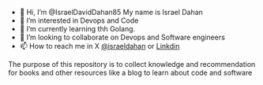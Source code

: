 - 👋 Hi, I’m @IsraelDavidDahan85 My name is Israel Dahan
- 👀 I’m interested in Devops and Code
- 🌱 I’m currently learning thh Golang.
- 💞️ I’m looking to collaborate on Devops and Software engineers
- 📫 How to reach me in X [@israeldahan](https://x.com/israeldahan) or [Linkdin](https://linkedin.com/in/israeldahan/)


The purpose of this repository is to collect knowledge and recommendation for books and other resources like a blog to learn about code and software 
